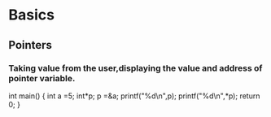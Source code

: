 # Basics
## Pointers
### Taking value from the user,displaying the value and address of pointer variable.

int main()
{
int a =5;
int*p;
p =&a;
printf("%d\n",p);
printf("%d\n",*p);
return 0;
}
